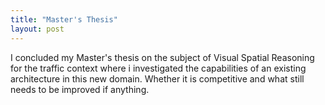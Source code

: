```yaml
---
title: "Master's Thesis"
layout: post
---
```

I concluded my Master's thesis on the subject of Visual Spatial Reasoning for the traffic context where i investigated the capabilities of an existing architecture in this new domain. Whether it is competitive and what still needs to be improved if anything. 
